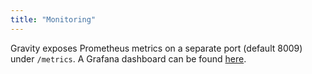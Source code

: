 ```yaml
---
title: "Monitoring"
---
```


Gravity exposes Prometheus metrics on a separate port (default 8009) under `/metrics`. A Grafana dashboard can be found [here](https://github.com/BeryJu/gravity/blob/main/extras/grafana/dashboard.json).
